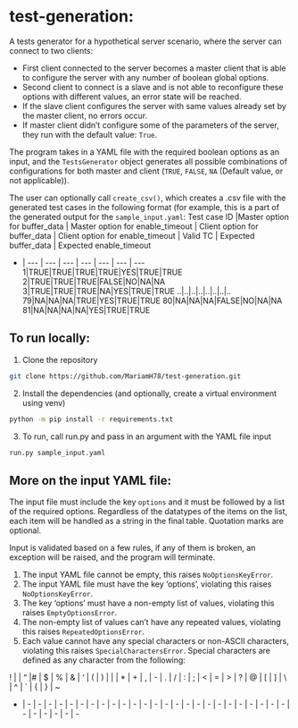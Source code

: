 
# test-generation:
A tests generator for a hypothetical server scenario, where the server can connect to two clients:
- First client connected to the server becomes a master client that is able to configure the server with any number of boolean global options.
- Second client to connect is a slave and is not able to reconfigure these  options with different values, an error state will be reached.
- If the slave client configures the server with same values already set by the master client, no errors occur.
- If master client didn’t configure some of the parameters of the server, they run with the default value: `True`.

The program takes in a YAML file with the required boolean options as an input, and the `TestsGenerator` object generates all possible combinations of configurations for both master and client (`TRUE`, `FALSE`, `NA` (Default  value, or not applicable)).

The user can optionally call `create_csv()`, which creates a .csv file with the generated test cases in the following format (for example, this is a part of the generated output for the `sample_input.yaml`:
Test case ID |Master option for buffer_data | Master option for enable_timeout | Client option for buffer_data | Client option for enable_timeout | Valid TC | Expected buffer_data | Expected enable_timeout
- | --- | --- | --- | --- | --- | --- | --- 
1|TRUE|TRUE|TRUE|TRUE|YES|TRUE|TRUE
2|TRUE|TRUE|TRUE|FALSE|NO|NA|NA
3|TRUE|TRUE|TRUE|NA|YES|TRUE|TRUE 
..|..|..|..|..|..|..|.. 
79|NA|NA|NA|TRUE|YES|TRUE|TRUE
80|NA|NA|NA|FALSE|NO|NA|NA
81|NA|NA|NA|NA|YES|TRUE|TRUE

## To run locally:
1. Clone the repository

```sh
git clone https://github.com/MariamH78/test-generation.git 
```
2. Install the dependencies (and optionally, create a virtual environment using venv)
```sh
python -m pip install -r requirements.txt
```

3. To run, call run.py and pass in an argument with the YAML file input
```sh
run.py sample_input.yaml
```

## More on the input YAML file:
The input file must include the key `options` and it must be followed by a list of the required options. Regardless of the datatypes of the items on the list, each item will be handled as a string in the final table. Quotation marks are optional.

Input is validated based on a few rules, if any of them is broken, an exception will be raised, and the program will terminate.

1. The input YAML file cannot be empty, this raises `NoOptionsKeyError`.
2.	The input YAML file must have the key ‘options’, violating this raises `NoOptionsKeyError`.
3.	The key ‘options’ must have a non-empty list of values, violating this raises `EmptyOptionsError`.
4.	The non-empty list of values can’t have any repeated values, violating this raises `RepeatedOptionsError`.
5.	Each value cannot have any special characters or non-ASCII characters, violating this raises `SpecialCharactersError`. Special characters are defined as any character from the following:

! | | “ |# | $ | % | & | ‘ | ( | ) | \| | * | + | , | - | . | / | : | ; | < | = | > | ? | @ | [ | ] | \ | ^ | ` | { | } | ~
- | - | - | - | - | - | - | - | - | - | - | - | - | - | - | - | - | - | - | - | - | - | - | - | - | - | - | - | - | - | - | - 

